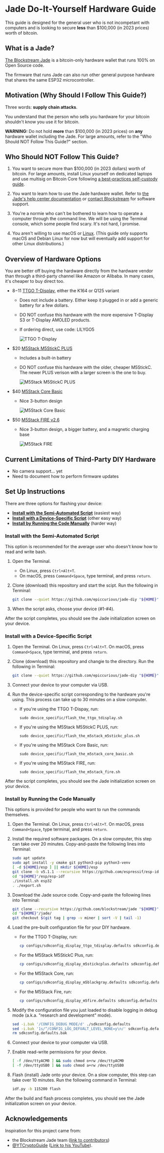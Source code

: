# Jade Do-It-Yourself Hardware Guide

This guide is designed for the general user who is not incompetant with computers and is looking to secure **less** than $100,000 (in 2023 prices) worth of bitcoin.

## What is a Jade?

[The Blockstream Jade](https://blockstream.com/jade) is a bitcoin-only hardware wallet that runs 100% on Open Source code.

The firmware that runs Jade can also run other general purpose hardware that shares the same ESP32 microcontroller.

## Motivation (Why Should I Follow This Guide?)

Three words: **supply chain attacks**.

You understand that the person who sells you hardware for your bitcoin shouldn't know you use it for bitcoin.

**WARNING:** Do not hold **more** than $100,000 (in 2023 prices) on **any** hardware wallet including the Jade. For large amounts, refer to the "Who Should NOT Follow This Guide?" section.

## Who Should NOT Follow This Guide?

1. You want to secure more than $100,000 (in 2023 dollars) worth of bitcoin. For large amounts, install Linux yourself on dedicated laptops and use multisig on Bitcoin Core following [a best-practices self-custody guide](https://yeticold.com).

2. You want to learn how to use the Jade hardware wallet. Refer to [the Jade's help center documentation](https://help.blockstream.com/hc/en-us/categories/900000061906-Blockstream-Jade) or [contact Blockstream](https://help.blockstream.com/hc/en-us/requests/new) for software support.

3. You're a normie who can't be bothered to learn how to operate a computer through the command line. We will be using the Terminal console, which some people find scary. It's not hard, I promise.

4. You aren't willing to use macOS or [Linux](https://ubuntu.com/tutorials/install-ubuntu-desktop). (This guide only supports macOS and Debian Linux for now but will eventually add support for other Linux distributions.)

## Overview of Hardware Options

You are better off buying the hardware directly from the hardware vendor than through a third-party channel like Amazon or Alibaba. In many cases, it's cheaper to buy direct too.

- $8-$11 [TTGO T-Display](https://www.lilygo.cc/products/lilygo%C2%AE-ttgo-t-display-1-14-inch-lcd-esp32-control-board?variant=42720264683701), either the K164 or Q125 variant
    - Does not include a battery. Either keep it plugged in or add a generic battery for a few dollars.
    - DO NOT confuse this hardware with the more expensive T-Display S3 or T-Display AMOLED products.
    - If ordering direct, use code: LILYGO5

        ![TTGO T-Display](img/TTGO-T-Display.jpg)

- $20 [M5Stack M5StickC PLUS](https://shop.m5stack.com/products/m5stickc-plus-esp32-pico-mini-iot-development-kit)
    - Includes a built-in battery
    - DO NOT confuse this hardware with the older, cheaper M5StickC. The newer PLUS verison with a larger screen is the one to buy.

        ![M5Stack M5StickC PLUS](img/M5Stack-M5StickC-PLUS.jpg)

- $40 [M5Stack Core Basic](https://shop.m5stack.com/products/esp32-basic-core-lot-development-kit-v2-7)
    - Nice 3-button design

        ![M5Stack Core Basic](img/M5Stack-Core-Basic.jpg)

- $50 [M5Stack FIRE v2.6](https://shop.m5stack.com/products/m5stack-fire-iot-development-kit-psram-v2-6)
    - Nice 3-button design, a bigger battery, and a magnetic charging base

        ![M5Stack FIRE](img/M5Stack-FIRE.jpg)

## Current Limitations of Third-Party DIY Hardware

- No camera support... yet
- Need to document how to perform firmware updates

## Set Up Instructions

There are three options for flashing your device:
- [**Install with the Semi-Automated Script**](#install-with-the-semi-automated-script) (easiest way)
- [**Install with a Device-Specific Script**](#install-with-a-device-specific-script) (other easy way)
- [**Install by Running the Code Manually**](#install-by-running-the-code-manually) (harder way)

### Install with the Semi-Automated Script

This option is recommended for the average user who doesn't know how to read and write bash.

1. Open the Terminal.
    - On Linux, press `Ctrl+Alt+T`.
    - On macOS, press `Command+Space`, type terminal, and press `return`.

2. Clone (download) this repository and start the scipt. Run the following in Terminal:
    ```bash
    git clone --quiet https://github.com/epiccurious/jade-diy "${HOME}"/jade-diy && sudo "${HOME}"/jade-diy/flash_your_device.sh
    ```

3. When the script asks, choose your device (#1-#4).

After the script completes, you should see the Jade initialization screen on your device.

### Install with a Device-Specific Script

1. Open the Terminal. On Linux, press `Ctrl+Alt+T`. On macOS, press `Command+Space`, type terminal, and press `return`.

2. Clone (download) this repository and changie to the directory. Run the following in Terminal:
    ```bash
    git clone --quiet https://github.com/epiccurious/jade-diy "${HOME}"/jade-diy && cd "${HOME}"/jade-diy/
    ```

3. Connect your device to your computer via USB.

4. Run the device-specific script corresponding to the hardware you're using. This process can take up to 30 minutes on a slow computer.
    - If you're using the TTGO T-Dispay, run:
        ```
        sudo device_specific/flash_the_ttgo_tdisplay.sh
        ```
    - If you're using the M5Stack M5StickC PLUS, run:
        ```
        sudo device_specific/flash_the_m5stack_m5stickc_plus.sh
        ```
    - If you're using the M5Stack Core Basic, run:
        ```
        sudo device_specific/flash_the_m5stack_core_basic.sh
        ```
    - If you're using the M5Stack FIRE, run:
        ```
        sudo device_specific/flash_the_m5stack_fire.sh
        ```

After the script completes, you should see the Jade initialization screen on your device.

### Install by Running the Code Manually

This options is provided for people who want to run the commands themselves.

1. Open the Terminal. On Linux, press `Ctrl+Alt+T`. On macOS, press `Command+Space`, type terminal, and press `return`.

2. Install the required software packages. On a slow computer, this step can take over 20 minutes. Copy-and-paste the following lines into Terminal:
    ```bash
    sudo apt update
    sudo apt install -y cmake git python3-pip python3-venv
    [ -d ${HOME}/esp ] || mkdir ${HOME}/esp
    git clone -b v5.1.1 --recursive https://github.com/espressif/esp-idf.git ${HOME}/esp/esp-idf/
    cd "${HOME}"/esp/esp-idf
    ./install.sh esp32
    . ./export.sh
    ```
  
3. Download the Jade source code. Copy-and-paste the following lines into Terminal:
    ```bash
    git clone --recursive https://github.com/blockstream/jade "${HOME}"/jade/
    cd "${HOME}"/jade/
    git checkout $(git tag | grep -v miner | sort -V | tail -1)
    ```
  
4. Load the pre-built configuration file for your DIY hardware.
    - For the TTGO T-Display, run:
        ```bash
        cp configs/sdkconfig_display_ttgo_tdisplay.defaults sdkconfig.defaults
        ```
    - For the M5Stack M5StickC Plus, run:
        ```bash
        cp configs/sdkconfig_display_m5stickcplus.defaults sdkconfig.defaults
        ```
    - For the M5Stack Core, run:
        ```bash
        cp configs/sdkconfig_display_m5blackgray.defaults sdkconfig.defaults
        ```
    - For the M5Stack Fire, run:
        ```bash
        cp configs/sdkconfig_display_m5fire.defaults sdkconfig.defaults
        ```

5. Modify the configuration file you just loaded to disable logging in debug mode (a.k.a. "research and development" mode).
    ```bash
    sed -i.bak '/CONFIG_DEBUG_MODE/d' ./sdkconfig.defaults
    sed -i.bak '1s/^/CONFIG_LOG_DEFUALT_LEVEL_NONE=y\n/' sdkconfig.defaults
    rm sdkconfig.defaults.bak
    ```
  
6. Connect your device to your computer via USB.

7. Enable read-write permissions for your device.
    ```bash
    [ -f /dev/ttyACM0 ] && sudo chmod o+rw /dev/ttyACM0
    [ -f /dev/ttyUSB0 ] && sudo chmod a+rw /dev/ttyUSB0
    ```

8. Flash (install) Jade onto your device. On a slow computer, this step can take over 10 minutes. Run the following command in Terminal:
    ```bash
    idf.py -b 115200 flash
    ```

After the build and flash process completes, you should see the Jade initialization screen on your device.

## Acknowledgements

Inspiration for this project came from:
- the Blockstream Jade team ([link to contributors](https://github.com/Blockstream/Jade/graphs/contributors))
- [@YTCryptoGuide](https://twitter.com/YTCryptoGuidelink) ([Link to his YouTube](https://youtube.com/CryptoGuide)).

